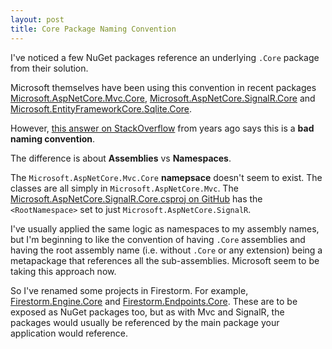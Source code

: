 ```yaml
---
layout: post
title: Core Package Naming Convention
---
```


I've noticed a few NuGet packages reference an underlying `.Core` package from their solution.

Microsoft themselves have been using this convention in recent packages [Microsoft.AspNetCore.Mvc.Core](https://www.nuget.org/packages/Microsoft.AspNetCore.Mvc.Core/), [Microsoft.AspNetCore.SignalR.Core](https://www.nuget.org/packages/Microsoft.AspNetCore.SignalR.Core/) and [Microsoft.EntityFrameworkCore.Sqlite.Core](https://www.nuget.org/packages/Microsoft.EntityFrameworkCore.Sqlite.Core/).

However, [this answer on StackOverflow](https://stackoverflow.com/a/146578/369247) from years ago says this is a **bad naming convention**.

The difference is about **Assemblies** vs **Namespaces**.

The `Microsoft.AspNetCore.Mvc.Core` **namepsace** doesn't seem to exist. The classes are all simply in `Microsoft.AspNetCore.Mvc`. The [Microsoft.AspNetCore.SignalR.Core.csproj on GitHub](https://github.com/aspnet/SignalR/blob/master/src/Microsoft.AspNetCore.SignalR.Core/Microsoft.AspNetCore.SignalR.Core.csproj) has the `<RootNamespace>` set to just `Microsoft.AspNetCore.SignalR`.

I've usually applied the same logic as namespaces to my assembly names, but I'm beginning to like the convention of having `.Core` assemblies and having the root assembly name (i.e. without `.Core` or any extension) being a metapackage that references all the sub-assemblies. Microsoft seem to be taking this approach now.

So I've renamed some projects in Firestorm. For example, [Firestorm.Engine.Core](https://github.com/connellw/Firestorm/tree/master/src/Firestorm.Engine.Core) and [Firestorm.Endpoints.Core](https://github.com/connellw/Firestorm/tree/master/src/Firestorm.Endpoints.Core). These are to be exposed as NuGet packages too, but as with Mvc and SignalR, the packages would usually be referenced by the main package your application would reference.